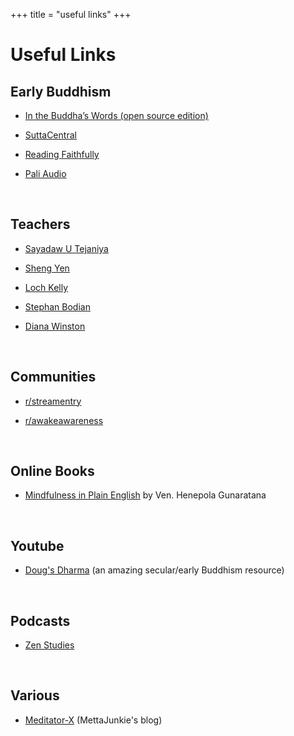 +++
title = "useful links"
+++

# Useful Links

## Early Buddhism

- [In the Buddha’s Words (open source edition)](https://readingfaithfully.org/in-the-buddhas-words-an-anthology-of-discourses-from-the-pali-canon-linked-to-suttacentral-net/)

- [SuttaCentral](https://suttacentral.net/)

- [Reading Faithfully](https://readingfaithfully.org/sutta-pitaka-e-books-epub-mobi-kindle/)

- [Pali Audio](https://www.paliaudio.com)

&nbsp;
## Teachers

- [Sayadaw U Tejaniya](https://ashintejaniya.org/)

- [Sheng Yen](https://en.wikipedia.org/wiki/Sheng-yen)

- [Loch Kelly](https://lochkelly.org)

- [Stephan Bodian](https://www.stephanbodian.org/)

- [Diana Winston](https://dianawinston.com/natural-awareness)


&nbsp;
## Communities

- [r/streamentry](https://www.reddit.com/r/streamentry/)

- [r/awakeawareness](https://www.reddit.com/r/awakeawareness/)

&nbsp;
## Online Books

- [Mindfulness in Plain English](https://www.vipassana.com/meditation/mindfulness_in_plain_english.php) by Ven. Henepola Gunaratana

&nbsp;
## Youtube

- [Doug's Dharma](https://www.youtube.com/channel/UCPIyEJzvW7SsbiIrooixjNA/videos) (an amazing secular/early Buddhism resource)

&nbsp;
## Podcasts

- [Zen Studies](https://zenstudiespodcast.com)

&nbsp;
## Various

- [Meditator-X](https://www.meditator-x.com/) (MettaJunkie's blog)